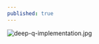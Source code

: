 ```yaml
---
published: true
---
```

![deep-q-implementation.jpg]({{site.baseurl}}/_posts/deep-q-implementation.jpg)
